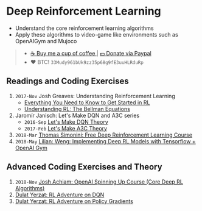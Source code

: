 # Deep Reinforcement Learning
- Understand the core reinforcement learning algorithms
- Apply these algorithms to video-game like environments such as
  OpenAIGym and Mujoco

> - [☕️ Buy me a cup of coffee ](https://ko-fi.com/minimithi) | [💵 Donate via Paypal ](http://paypal.me/minimithi)
> - ❤️ BTC! `33Mudy961bUk9zz35p68g9fE3uuHLRduRp`

## Readings and Coding Exercises
1. `2017-Nov` Josh Greaves: Understanding Reinforcement Learning
    - [Everything You Need to Know to Get Started in RL][r1]
    - [Understanding RL: The Bellman Equations][r2]
2.  Jaromír Janisch: Let's Make DQN and A3C series
    - `2016-Sep` [Let's Make DQN Theory][r3]
    - `2017-Feb` [Let's Make A3C Theory][r4]
3. `2018-Mar` [Thomas Simonini: Free Deep Reinforcement Learning Course][r5]
4. `2018-May` [Lilian: Weng: Implementing Deep RL Models with Tensorflow + OpenAI Gym][r6]

## Advanced Coding Exercises and Theory
1. `2018-Nov` [Josh Achiam: OpenAI Spinning Up Course (Core Deep RL Algorithms)][c1]
2. [Dulat Yerzat: RL Adventure on DQN][c2]
3. [Dulat Yerzat: RL Adventure on Policy Gradients][c3]

[r1]: https://joshgreaves.com/reinforcement-learning/introduction-to-reinforcement-learning/
[r2]: https://joshgreaves.com/reinforcement-learning/understanding-rl-the-bellman-equations/
[r3]: https://jaromiru.com/2016/09/27/lets-make-a-dqn-theory/
[r4]: https://jaromiru.com/2017/02/16/lets-make-an-a3c-theory/
[r5]: https://simoninithomas.github.io/Deep_reinforcement_learning_Course/
[r6]: https://lilianweng.github.io/lil-log/2018/05/05/implementing-deep-reinforcement-learning-models.html

[c1]: https://spinningup.openai.com/en/latest/user/algorithms.html
[c2]: https://github.com/higgsfield/RL-Adventure
[c3]: https://github.com/higgsfield/RL-Adventure-2


